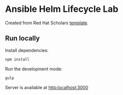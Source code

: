 # Ansible Helm Lifecycle Lab

Created from Red Hat Scholars [template](https://github.com/redhat-scholars/courseware-template).

## Run locally

Install dependencies:

```sh
npm install
```

Run the development mode:

```sh
gulp
```

Server is available at [http:localhost:3000](http:localhost:3000)